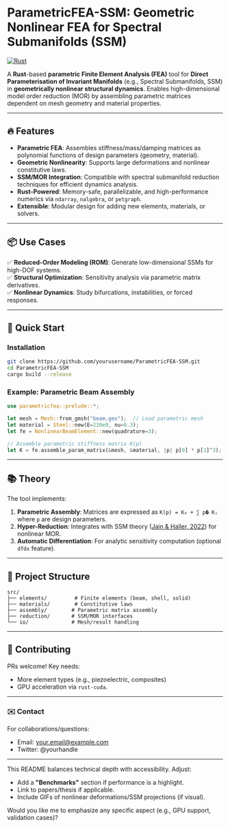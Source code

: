 # ParametricFEA-SSM: Geometric Nonlinear FEA for Spectral Submanifolds (SSM)  

[![Rust](https://img.shields.io/badge/Rust-1.70%2B-orange)](https://www.rust-lang.org/)  

A **Rust**-based **parametric Finite Element Analysis (FEA)** tool for **Direct Parameterisation of Invariant Manifolds** (e.g., Spectral Submanifolds, SSM) in **geometrically nonlinear structural dynamics**. Enables high-dimensional model order reduction (MOR) by assembling parametric matrices dependent on mesh geometry and material properties.

---

## 🔥 Features  

- **Parametric FEA**: Assembles stiffness/mass/damping matrices as polynomial functions of design parameters (geometry, material).  
- **Geometric Nonlinearity**: Supports large deformations and nonlinear constitutive laws.  
- **SSM/MOR Integration**: Compatible with spectral submanifold reduction techniques for efficient dynamics analysis.  
- **Rust-Powered**: Memory-safe, parallelizable, and high-performance numerics via `ndarray`, `nalgebra`, or `petgraph`.  
- **Extensible**: Modular design for adding new elements, materials, or solvers.  

---

## 📦 Use Cases  

✅ **Reduced-Order Modeling (ROM)**: Generate low-dimensional SSMs for high-DOF systems.  
✅ **Structural Optimization**: Sensitivity analysis via parametric matrix derivatives.  
✅ **Nonlinear Dynamics**: Study bifurcations, instabilities, or forced responses.  

---

## 🚀 Quick Start  

### Installation  
```bash
git clone https://github.com/yourusername/ParametricFEA-SSM.git  
cd ParametricFEA-SSM  
cargo build --release  
```

### Example: Parametric Beam Assembly  
```rust
use parametricfea::prelude::*;

let mesh = Mesh::from_gmsh("beam.geo");  // Load parametric mesh  
let material = Steel::new(E=210e9, nu=0.3);  
let fe = NonlinearBeamElement::new(quadrature=3);  

// Assemble parametric stiffness matrix K(p)  
let K = fe.assemble_param_matrix(&mesh, &material, |p| p[0] * p[1]^3);  
```

---

## 📚 Theory  

The tool implements:  
1. **Parametric Assembly**: Matrices are expressed as `K(p) = K₀ + ∑ p� Kᵢ` where `p` are design parameters.  
2. **Hyper-Reduction**: Integrates with SSM theory ([Jain & Haller, 2022](https://doi.org/...)) for nonlinear MOR.  
3. **Automatic Differentiation**: For analytic sensitivity computation (optional `dfdx` feature).  

---

## 📂 Project Structure  

```  
src/  
├── elements/         # Finite elements (beam, shell, solid)  
├── materials/        # Constitutive laws  
├── assembly/        # Parametric matrix assembly  
├── reduction/       # SSM/MOR interfaces  
└── io/              # Mesh/result handling  
```

---

## 🤝 Contributing  
PRs welcome! Key needs:  
- More element types (e.g., piezoelectric, composites)  
- GPU acceleration via `rust-cuda`.  

---

### ✉️ Contact  
For collaborations/questions:  
- Email: your.email@example.com  
- Twitter: @yourhandle  

---

This README balances technical depth with accessibility. Adjust:  
- Add a **"Benchmarks"** section if performance is a highlight.  
- Link to papers/thesis if applicable.  
- Include GIFs of nonlinear deformations/SSM projections (if visual).  

Would you like me to emphasize any specific aspect (e.g., GPU support, validation cases)?
